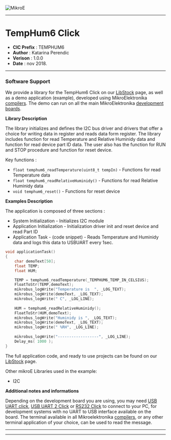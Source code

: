 ![MikroE](http://www.mikroe.com/img/designs/beta/logo_small.png)

---

# TempHum6 Click

- **CIC Prefix**  : TEMPHUM6
- **Author**      : Katarina Perendic
- **Verison**     : 1.0.0
- **Date**        : nov 2018.

---

### Software Support

We provide a library for the TempHum6 Click on our [LibStock](https://libstock.mikroe.com/projects/view/2646/temp-hum-6-click) 
page, as well as a demo application (example), developed using MikroElektronika 
[compilers](http://shop.mikroe.com/compilers). The demo can run on all the main 
MikroElektronika [development boards](http://shop.mikroe.com/development-boards).

**Library Description**

The library initializes and defines the I2C bus driver and drivers that offer a choice for writing data in register and reads data form register.
The library includes function for read Temperature and Relative Huminidy data and function for read device part ID data.
The user also has the function for RUN and STOP procedure and function for reset device.

Key functions :

- ``` float temphum6_readTemperature(uint8_t tempIn) ``` - Functions for read Temperature data
- ``` float temphum6_readRelativeHuminidy() ``` - Functions for read Relative Huminidy data
- ``` void temphum6_reset() ``` - Functions for reset device

**Examples Description**

The application is composed of three sections :

- System Initialization - Initializes I2C module
- Application Initialization - Initialization driver init and reset device and read Part ID
- Application Task - (code snippet) - Reads Temperature and Huminidy data and logs this data to USBUART every 1sec.

```.c
void applicationTask()
{
    char demoText[50];
    float TEMP;
    float HUM;

    TEMP = temphum6_readTemperature(_TEMPHUM6_TEMP_IN_CELSIUS);
    FloatToStr(TEMP,demoText);
    mikrobus_logWrite("Temperature is  ", _LOG_TEXT);
    mikrobus_logWrite(demoText, _LOG_TEXT);
    mikrobus_logWrite(" C", _LOG_LINE);
    
    HUM = temphum6_readRelativeHuminidy();
    FloatToStr(HUM,demoText);
    mikrobus_logWrite("Huminidy is ", _LOG_TEXT);
    mikrobus_logWrite(demoText, _LOG_TEXT);
    mikrobus_logWrite(" %RH", _LOG_LINE);
    
    mikrobus_logWrite("------------------", _LOG_LINE);
    Delay_ms( 1000 );
}
```

The full application code, and ready to use projects can be found on our 
[LibStock](https://libstock.mikroe.com/projects/view/2646/temp-hum-6-click) page.

Other mikroE Libraries used in the example:

- I2C

**Additional notes and informations**

Depending on the development board you are using, you may need 
[USB UART click](http://shop.mikroe.com/usb-uart-click), 
[USB UART 2 Click](http://shop.mikroe.com/usb-uart-2-click) or 
[RS232 Click](http://shop.mikroe.com/rs232-click) to connect to your PC, for 
development systems with no UART to USB interface available on the board. The 
terminal available in all Mikroelektronika 
[compilers](http://shop.mikroe.com/compilers), or any other terminal application 
of your choice, can be used to read the message.

---
---
